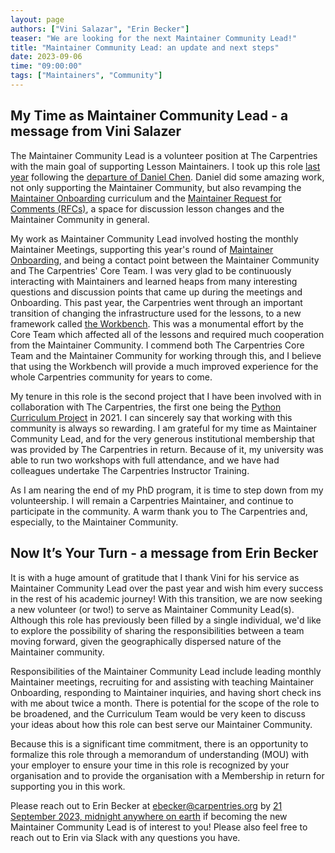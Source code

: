 ```yaml
---
layout: page
authors: ["Vini Salazar", "Erin Becker"]
teaser: "We are looking for the next Maintainer Community Lead!"
title: "Maintainer Community Lead: an update and next steps"
date: 2023-09-06
time: "09:00:00"
tags: ["Maintainers", "Community"]
---
```


## My Time as Maintainer Community Lead - a message from Vini Salazer

The Maintainer Community Lead is a volunteer position at The Carpentries with the main goal of supporting Lesson Maintainers. I took up this role [last year](https://carpentries.org/blog/2022/06/new-maintainer-community-lead/) following the [departure of Daniel Chen](https://carpentries.org/blog/2022/05/community_maintainer_update/). Daniel did some amazing work, not only supporting the Maintainer Community, but also revamping the [Maintainer Onboarding](https://carpentries.github.io/maintainer-onboarding/) curriculum and the [Maintainer Request for Comments (RFCs)](https://github.com/carpentries/maintainer-RFCs/), a space for discussion lesson changes and the Maintainer Community in general.

My work as Maintainer Community Lead involved hosting the monthly Maintainer Meetings, supporting this year's round of [Maintainer Onboarding](https://carpentries.org/blog/2023/05/welcome-new-lesson-maintainers/), and being a contact point between the Maintainer Community and The Carpentries' Core Team. I was very glad to be continuously interacting with Maintainers and learned heaps from many interesting questions and discussion points that came up during the meetings and Onboarding. This past year, the Carpentries went through an important transition of changing the infrastructure used for the lessons, to a new framework called [the Workbench](https://carpentries.org/blog/2023/08/celebrating-carpentries-workbench/). This was a monumental effort by the Core Team which affected all of the lessons and required much cooperation from the Maintainer Community. I commend both The Carpentries Core Team and the Maintainer Community for working through this, and I believe that using the Workbench will provide a much improved experience for the whole Carpentries community for years to come.

My tenure in this role is the second project that I have been involved with in collaboration with The Carpentries, the first one being the [Python Curriculum Project](https://carpentries.org/blog/2021/07/carpentries-python-curriculum-project-wrap-up/) in 2021. I can sincerely say that working with this community is always so rewarding. I am grateful for my time as Maintainer Community Lead, and for the very generous institutional membership that was provided by The Carpentries in return. Because of it, my university  was able to run two workshops with full attendance, and we have had colleagues undertake The Carpentries Instructor Training.

As I am nearing the end of my PhD program, it is time to step down from my volunteership. I will remain a Carpentries Maintainer, and continue to participate in the community. A warm thank you to The Carpentries and, especially, to the Maintainer Community.

## Now It’s Your Turn - a message from Erin Becker

It is with a huge amount of gratitude that I thank Vini for his service as Maintainer Community Lead over the past year and wish him every success in the rest of his academic journey! With this transition, we are now seeking a new volunteer (or two!) to serve as Maintainer Community Lead(s). Although this role has previously been filled by a single individual, we'd like to explore the possibility of sharing the responsibilities between a team moving forward, given the geographically dispersed nature of the Maintainer community.


Responsibilities of the Maintainer Community Lead include leading monthly Maintainer meetings, recruiting for and assisting with teaching Maintainer Onboarding, responding to Maintainer inquiries, and having short check ins with me about twice a month. There is potential for the scope of the role to be broadened, and the Curriculum Team would be very keen to discuss your ideas about how this role can best serve our Maintainer Community.  


Because this is a significant time commitment, there is an opportunity to formalize this role through a memorandum of understanding (MOU) with your employer to ensure your time in this role is recognized by your organisation and to provide the organisation with a Membership in return for supporting you in this work. 


Please reach out to Erin Becker at [ebecker@carpentries.org](mailto:ebecker@carpentries.org) by [21 September 2023, midnight anywhere on earth](https://www.timeanddate.com/worldclock/fixedtime.html?msg=Deadline+to+register+interest+for+Maintainer+Community+Lead+role&iso=20230921T235959&p1=3399) if becoming the new Maintainer Community Lead is of interest to you! Please also feel free to reach out to Erin via Slack with any questions you have.